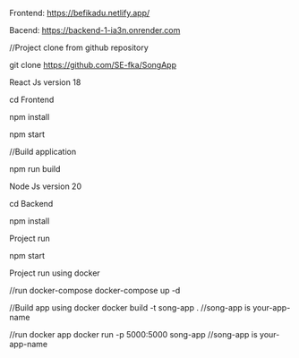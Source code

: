 


<!--  Live demo -->

Frontend: https://befikadu.netlify.app/

Bacend: https://backend-1-ia3n.onrender.com



<!-- ABOUT THE PROJECT -->

//Project clone from github repository

git clone https://github.com/SE-fka/SongApp

<!-- ABOUT THE FRONTEND PROJECT -->

React Js version 18

cd Frontend

npm install

npm start

//Build application

npm run build


<!-- ABOUT THE BackEND PROJECT -->

Node Js version 20

cd Backend

 npm install

Project run

npm start

Project run using docker

//run docker-compose
docker-compose up -d

//Build app using docker
docker build -t song-app .       //song-app is your-app-name

//run docker app
docker run -p 5000:5000 song-app     //song-app is your-app-name